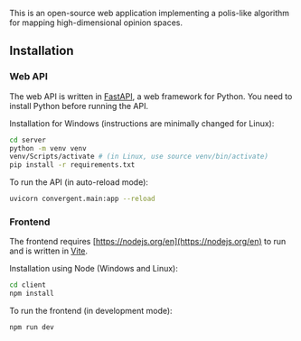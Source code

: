 This is an open-source web application implementing a polis-like algorithm for mapping high-dimensional opinion spaces.

## Installation

### Web API

The web API is written in [FastAPI](https://fastapi.tiangolo.com/), a web framework for Python. You need to install Python before running the API.

Installation for Windows (instructions are minimally changed for Linux):

```bash
cd server
python -m venv venv
venv/Scripts/activate # (in Linux, use source venv/bin/activate)
pip install -r requirements.txt
```

To run the API (in auto-reload mode):

```bash
uvicorn convergent.main:app --reload
```

### Frontend

The frontend requires [https://nodejs.org/en](https://nodejs.org/en) to run and is written in [Vite](https://vite.dev/).

Installation using Node (Windows and Linux):

```bash
cd client
npm install
```

To run the frontend (in development mode):

```
npm run dev
```
